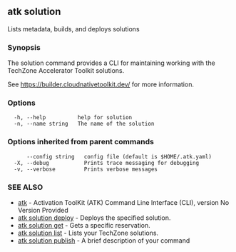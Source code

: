 ## atk solution

Lists metadata, builds, and deploys solutions

### Synopsis

The solution command provides a CLI for maintaining
working with the TechZone Accelerator Toolkit solutions.

See https://builder.cloudnativetoolkit.dev/ for more information.

### Options

```
  -h, --help          help for solution
  -n, --name string   The name of the solution
```

### Options inherited from parent commands

```
      --config string   config file (default is $HOME/.atk.yaml)
  -X, --debug           Prints trace messaging for debugging
  -v, --verbose         Prints verbose messages
```

### SEE ALSO

* [atk](atk.md)	 - Activation ToolKit (ATK) Command Line Interface (CLI), version No Version Provided
* [atk solution deploy](atk_solution_deploy.md)	 - Deploys the specified solution.
* [atk solution get](atk_solution_get.md)	 - Gets a specific reservation.
* [atk solution list](atk_solution_list.md)	 - Lists your TechZone solutions.
* [atk solution publish](atk_solution_publish.md)	 - A brief description of your command

